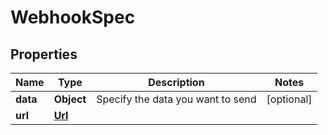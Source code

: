 

# WebhookSpec


## Properties

| Name | Type | Description | Notes |
|------------ | ------------- | ------------- | -------------|
|**data** | **Object** | Specify the data you want to send |  [optional] |
|**url** | [**Url**](Url.md) |  |  |



